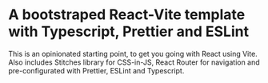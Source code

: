 # A bootstraped React-Vite template with Typescript, Prettier and ESLint

This is an opinionated starting point, to get you going with React using Vite. 
Also includes Stitches library for CSS-in-JS, React Router for navigation and pre-configurated with Prettier, ESLint and Typescript.
